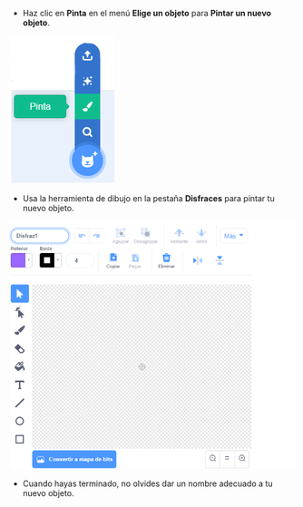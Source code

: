 - Haz clic en **Pinta** en el menú **Elige un objeto** para **Pintar un nuevo objeto**.

![new_sprite](images/new_sprite.png)

- Usa la herramienta de dibujo en la pestaña **Disfraces** para pintar tu nuevo objeto.

![paint_tools](images/paint_tools.png)

- Cuando hayas terminado, no olvides dar un nombre adecuado a tu nuevo objeto.